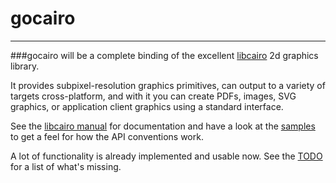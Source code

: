 # gocairo

---

###gocairo will be a complete binding of the excellent [libcairo](https://www.cairographics.org) 2d graphics library.

It provides subpixel-resolution graphics primitives, can output to a variety of targets cross-platform,
and with it you can create PDFs, images, SVG graphics, or application client graphics using a standard
interface.

See the [libcairo manual](https://www.cairographics.org/manual) for documentation and have a look at
the [samples](https://github.com/dtromb/gocairo/tree/master/samples) to get a feel for how the API conventions
work.

A lot of functionality is already implemented and usable now.  See the [TODO](https://github.com/dtromb/gocairo/tree/master/TODO.md) for a list of what's missing.
